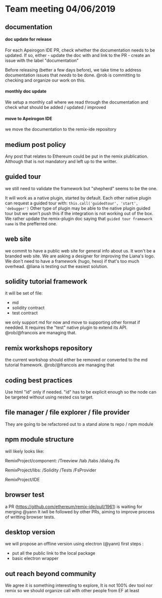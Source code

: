 # Team meeting 04/06/2019

## documentation

#### doc update for release

For each Apeirogon IDE PR, check whether the documentation needs to be updated.
If so, either - update the doc with and link to the PR - create an issue with the label "documentation"

Before releasing (better a few days before), we take time to address documentation issues that _needs_ to be done. @rob is committing to checking and organize our work on this.

#### monthly doc update

We setup a monthly call where we read through the documentation and check what should be added / updated / improved

#### move to Apeirogon IDE

we move the documentation to the remix-ide repository

## medium post policy

Any post that relates to Ethereum could be put in the remix plublication.
Although that is not mandatory and left up to the writter.

## guided tour

we still need to validate the framework but "shepherd" seems to be the one.

It will work as a native plugin, started by default.
Each other native plugin can request a guided tour with:
`this.call('guidedtour', 'start', 'debugger')`
Other type of plugin may be able to the native plugin guided tour but we won't push this if the integration is not working out of the box.
We rather update the remix-plugin doc saying that `guided tour framework name` is the prefferred one.

## web site

we commit to have a public web site for general info about us.
It won't be a branded web site.
We are asking a designer for improving the Liana's logo.
We don't need to have a framework (hugo, hexo) if that's too much overhead.
@liana is testing out the easiest solution.

## solidity tutorial framework

it will be set of file:

- md
- solidity contract
- test contract

we only support md for now and move to supporting other format if needded.
It requires the "test" native plugin to extend its API.
@rob/@francois are managing that.

## remix workshops repository

the current workshop should either be removed or converted to the md tutorial framework.
@rob/@francois are managing that

## coding best practices

Use html "id" only if needed.
"id" has to be explicit enough so the node can be targeted without using nested css target.

## file manager / file explorer / file provider

They are going to be refactored out to a stand alone ts repo / npm module

## npm module structure

will likely looks like:

RemixProject/component:
/Treeview
/tab
/tabs
/dialog
/fs

RemixProject/libs:
/Solidity
/Tests
/FsProvider

RemixProject/IDE

## browser test

a PR (https://github.com/ethereum/remix-ide/pull/1961) is waiting for merging @yann
It iwll be followed by other PRs, aiming to improve process of writting browser tests.

## desktop version

we will propose an offline version using electron (@yann)
first steps :

- put all the public link to the local package
- basic electron wrapper

## out reach beyond community

We agree it is something interesting to explore,
It is not 100% dev tool nor remix so we should organize call with other people from EF at least
